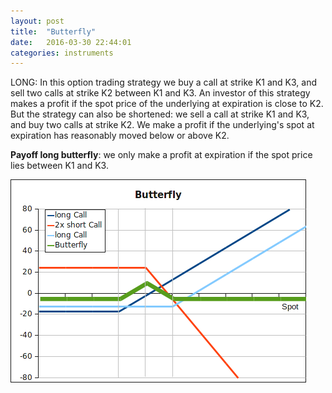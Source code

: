 ```yaml
---
layout: post
title:  "Butterfly"
date:   2016-03-30 22:44:01
categories: instruments
---
```


LONG: In this option trading strategy we buy a call at strike K1 and K3, and
sell two calls at strike K2 between K1 and K3. An investor of this strategy
makes a profit if the spot price of the underlying at expiration is close to K2.
But the strategy can also be shortened: we sell a call at strike K1 and K3, and
buy two calls at strike K2. We make a profit if the underlying's spot at
expiration has reasonably moved below or above K2.

<strong>Payoff long butterfly</strong>: we only make a profit at expiration if
the spot price lies between K1 and K3.

![butterfly](../images/butterfly.png)
